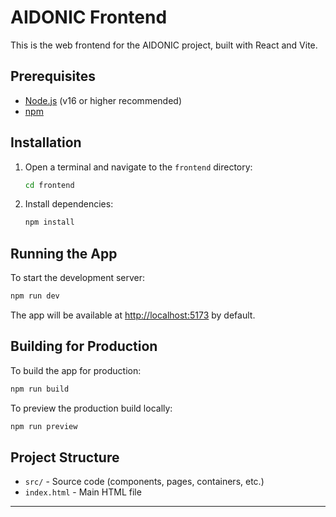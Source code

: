# AIDONIC Frontend

This is the web frontend for the AIDONIC project, built with React and Vite.

## Prerequisites

- [Node.js](https://nodejs.org/) (v16 or higher recommended)
- [npm](https://www.npmjs.com/)

## Installation

1. Open a terminal and navigate to the `frontend` directory:

   ```bash
   cd frontend
   ```

2. Install dependencies:

   ```bash
   npm install
   ```

## Running the App

To start the development server:

```bash
npm run dev
```

The app will be available at [http://localhost:5173](http://localhost:5173) by default.

## Building for Production

To build the app for production:

```bash
npm run build
```

To preview the production build locally:

```bash
npm run preview
```

## Project Structure

- `src/` - Source code (components, pages, containers, etc.)
- `index.html` - Main HTML file

---
